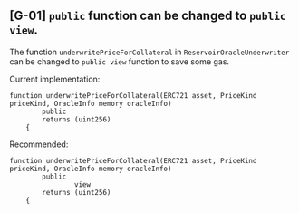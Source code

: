 ## [G-01] `public` function can be changed to `public view`.

The function `underwritePriceForCollateral` in `ReservoirOracleUnderwriter` can be changed to `public view` function to save some gas.

Current implementation:

```solidity
function underwritePriceForCollateral(ERC721 asset, PriceKind priceKind, OracleInfo memory oracleInfo)
        public
        returns (uint256)
    {
```

Recommended:

```solidity
function underwritePriceForCollateral(ERC721 asset, PriceKind priceKind, OracleInfo memory oracleInfo)
        public
				view
        returns (uint256)
    {
```
